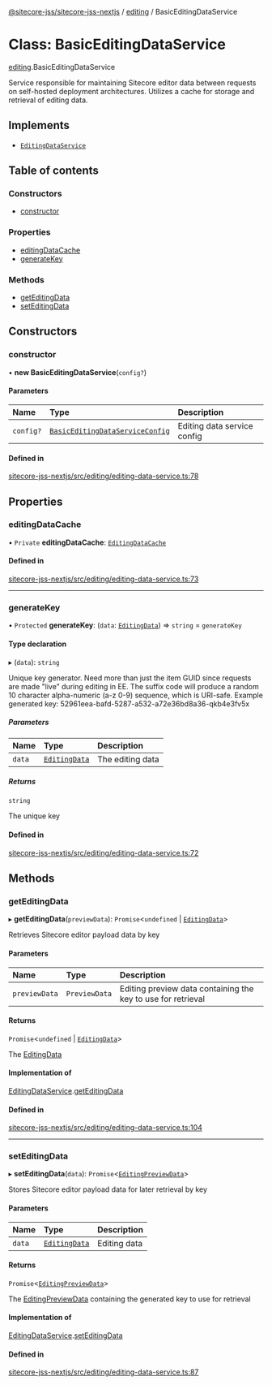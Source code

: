 [@sitecore-jss/sitecore-jss-nextjs](../README.md) / [editing](../modules/editing.md) / BasicEditingDataService

# Class: BasicEditingDataService

[editing](../modules/editing.md).BasicEditingDataService

Service responsible for maintaining Sitecore editor data between requests
on self-hosted deployment architectures.
Utilizes a cache for storage and retrieval of editing data.

## Implements

- [`EditingDataService`](../interfaces/editing.EditingDataService.md)

## Table of contents

### Constructors

- [constructor](editing.BasicEditingDataService.md#constructor)

### Properties

- [editingDataCache](editing.BasicEditingDataService.md#editingdatacache)
- [generateKey](editing.BasicEditingDataService.md#generatekey)

### Methods

- [getEditingData](editing.BasicEditingDataService.md#geteditingdata)
- [setEditingData](editing.BasicEditingDataService.md#seteditingdata)

## Constructors

### constructor

• **new BasicEditingDataService**(`config?`)

#### Parameters

| Name | Type | Description |
| :------ | :------ | :------ |
| `config?` | [`BasicEditingDataServiceConfig`](../interfaces/editing.BasicEditingDataServiceConfig.md) | Editing data service config |

#### Defined in

[sitecore-jss-nextjs/src/editing/editing-data-service.ts:78](https://github.com/Sitecore/jss/blob/e138f583f/packages/sitecore-jss-nextjs/src/editing/editing-data-service.ts#L78)

## Properties

### editingDataCache

• `Private` **editingDataCache**: [`EditingDataCache`](../interfaces/editing.EditingDataCache.md)

#### Defined in

[sitecore-jss-nextjs/src/editing/editing-data-service.ts:73](https://github.com/Sitecore/jss/blob/e138f583f/packages/sitecore-jss-nextjs/src/editing/editing-data-service.ts#L73)

___

### generateKey

• `Protected` **generateKey**: (`data`: [`EditingData`](../modules/editing.md#editingdata)) => `string` = `generateKey`

#### Type declaration

▸ (`data`): `string`

Unique key generator.
Need more than just the item GUID since requests are made "live" during editing in EE.
The suffix code will produce a random 10 character alpha-numeric (a-z 0-9) sequence, which is URI-safe.
Example generated key: 52961eea-bafd-5287-a532-a72e36bd8a36-qkb4e3fv5x

##### Parameters

| Name | Type | Description |
| :------ | :------ | :------ |
| `data` | [`EditingData`](../modules/editing.md#editingdata) | The editing data |

##### Returns

`string`

The unique key

#### Defined in

[sitecore-jss-nextjs/src/editing/editing-data-service.ts:72](https://github.com/Sitecore/jss/blob/e138f583f/packages/sitecore-jss-nextjs/src/editing/editing-data-service.ts#L72)

## Methods

### getEditingData

▸ **getEditingData**(`previewData`): `Promise`\<`undefined` \| [`EditingData`](../modules/editing.md#editingdata)\>

Retrieves Sitecore editor payload data by key

#### Parameters

| Name | Type | Description |
| :------ | :------ | :------ |
| `previewData` | `PreviewData` | Editing preview data containing the key to use for retrieval |

#### Returns

`Promise`\<`undefined` \| [`EditingData`](../modules/editing.md#editingdata)\>

The [EditingData](../modules/editing.md#editingdata)

#### Implementation of

[EditingDataService](../interfaces/editing.EditingDataService.md).[getEditingData](../interfaces/editing.EditingDataService.md#geteditingdata)

#### Defined in

[sitecore-jss-nextjs/src/editing/editing-data-service.ts:104](https://github.com/Sitecore/jss/blob/e138f583f/packages/sitecore-jss-nextjs/src/editing/editing-data-service.ts#L104)

___

### setEditingData

▸ **setEditingData**(`data`): `Promise`\<[`EditingPreviewData`](../interfaces/editing.EditingPreviewData.md)\>

Stores Sitecore editor payload data for later retrieval by key

#### Parameters

| Name | Type | Description |
| :------ | :------ | :------ |
| `data` | [`EditingData`](../modules/editing.md#editingdata) | Editing data |

#### Returns

`Promise`\<[`EditingPreviewData`](../interfaces/editing.EditingPreviewData.md)\>

The [EditingPreviewData](../interfaces/editing.EditingPreviewData.md) containing the generated key to use for retrieval

#### Implementation of

[EditingDataService](../interfaces/editing.EditingDataService.md).[setEditingData](../interfaces/editing.EditingDataService.md#seteditingdata)

#### Defined in

[sitecore-jss-nextjs/src/editing/editing-data-service.ts:87](https://github.com/Sitecore/jss/blob/e138f583f/packages/sitecore-jss-nextjs/src/editing/editing-data-service.ts#L87)
